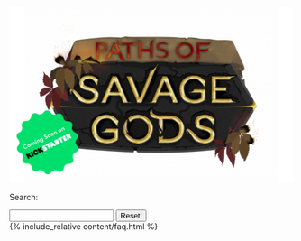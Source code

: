 <link rel="stylesheet" href="style.css">
<link rel="stylesheet" href="theme-mod.css">
<link rel="stylesheet" href="animations.css">

<a href="https://savage-gods.com"><img class="logo" src="assets/posg_logo.png" alt="PoSG logo"></a>

<!--start interaction section-->
<div class="interaction">
  <p>Search:</p>
  <input type="text" id="input-query" name="query">
  <button type="button" id="btn-reset">Reset!</button>
</div>
<!--end interaction section-->

<div class="faq-section">
  {% include_relative content/faq.html %}
</div>

<!--start script section-->
<script src="content/dictionary.js"></script>
<script src="js/main.js"></script>
<!--end script section-->
